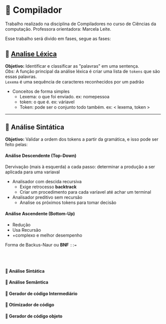 # 🚀 Compilador
Trabalho realizado na disciplina de Compiladores no curso de Ciências da computação.
Professora orientadora: Marcela Leite.

Esse trabalho será divido em fases, segue as fases: 
## 📌 [Analise Léxica](https://github.com/RoniDeringer/Compilador/tree/master/analisador_lexico)
**Objetivo:** Identificar e classificar as "palavras" em uma sentença.<br>
*Obs:* A função principal da análise léxica é criar uma lista de `tokens` que são essas palavras.<br>
`Lexema` é uma sequência de caracteres reconhecidos por um padrão<br>

* Conceitos de forma simples
  * Lexema: o que foi enviado. ex: nomepessoa
  * token: o que é. ex: váriavel
  * Token: pode ser o conjunto todo também. ex: < lexema, token >

___
## 📌 Análise Sintática
**Objetivo:** Validar a ordem dos tokens a partir da gramática, e isso pode ser feito pelas:

#### Análise Descendente (Top-Down)
Dervivação (mais à esquerda)
 a cada passo: determinar a produção a ser aplicada para uma variaval
* Analisador com descida recursiva
  * Exige retrocesso **backtrack**
  * Criar um procedimento para cada varíavel até achar um terminal 
* Analisador preditivo sem recursão
  * Analise os próximos tokens para tomar decisão 


####  Análise Ascendente (Bottom-Up)
  * Redução
  * Usa Recursão 
  * +complexo e melhor desempenho


Forma de Backus-Naur ou **BNF** `::=`


<br>
<br>

#### 📌 Análise Sintática

#### 📌 Análise Semântica

#### 📌 Gerador de código Intermediário

#### 📌 Otimizador de código

#### 📌 Gerador de código objeto

